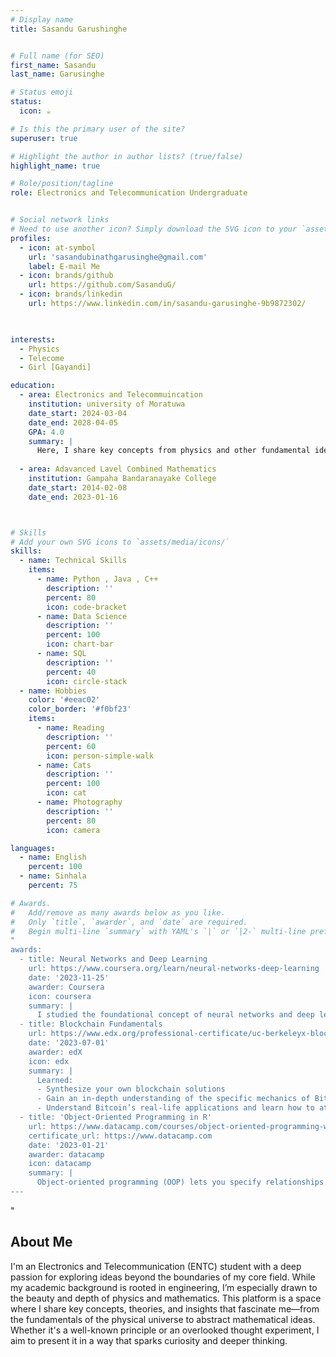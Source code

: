 ```yaml
---
# Display name
title: Sasandu Garushinghe 


# Full name (for SEO)
first_name: Sasandu 
last_name: Garusinghe

# Status emoji
status:
  icon: ☕️

# Is this the primary user of the site?
superuser: true

# Highlight the author in author lists? (true/false)
highlight_name: true

# Role/position/tagline
role: Electronics and Telecommunication Undergraduate


# Social network links
# Need to use another icon? Simply download the SVG icon to your `assets/media/icons/` folder.
profiles:
  - icon: at-symbol
    url: 'sasandubinathgarusinghe@gmail.com'
    label: E-mail Me
  - icon: brands/github
    url: https://github.com/SasanduG/
  - icon: brands/linkedin
    url: https://www.linkedin.com/in/sasandu-garusinghe-9b9872302/

  

interests:
  - Physics
  - Telecome
  - Girl [Gayandi]

education:
  - area: Electronics and Telecommuincation
    institution: university of Moratuwa
    date_start: 2024-03-04
    date_end: 2028-04-05
    GPA: 4.0
    summary: |
      Here, I share key concepts from physics and other fundamental ideas that shape our understanding of the universe.
  
  - area: Adavanced Lavel Combined Mathematics
    institution: Gampaha Bandaranayake College
    date_start: 2014-02-08
    date_end: 2023-01-16



# Skills
# Add your own SVG icons to `assets/media/icons/`
skills:
  - name: Technical Skills
    items:
      - name: Python , Java , C++
        description: ''
        percent: 80
        icon: code-bracket
      - name: Data Science
        description: ''
        percent: 100
        icon: chart-bar
      - name: SQL
        description: ''
        percent: 40
        icon: circle-stack
  - name: Hobbies
    color: '#eeac02'
    color_border: '#f0bf23'
    items:
      - name: Reading
        description: ''
        percent: 60
        icon: person-simple-walk
      - name: Cats
        description: ''
        percent: 100
        icon: cat
      - name: Photography
        description: ''
        percent: 80
        icon: camera

languages:
  - name: English
    percent: 100
  - name: Sinhala
    percent: 75

# Awards.
#   Add/remove as many awards below as you like.
#   Only `title`, `awarder`, and `date` are required.
#   Begin multi-line `summary` with YAML's `|` or `|2-` multi-line prefix and indent 2 spaces below.
"
awards:
  - title: Neural Networks and Deep Learning
    url: https://www.coursera.org/learn/neural-networks-deep-learning
    date: '2023-11-25'
    awarder: Coursera
    icon: coursera
    summary: |
      I studied the foundational concept of neural networks and deep learning. By the end, I was familiar with the significant technological trends driving the rise of deep learning; build, train, and apply fully connected deep neural networks; implement efficient (vectorized) neural networks; identify key parameters in a neural network’s architecture; and apply deep learning to your own applications.
  - title: Blockchain Fundamentals
    url: https://www.edx.org/professional-certificate/uc-berkeleyx-blockchain-fundamentals
    date: '2023-07-01'
    awarder: edX
    icon: edx
    summary: |
      Learned:
      - Synthesize your own blockchain solutions
      - Gain an in-depth understanding of the specific mechanics of Bitcoin
      - Understand Bitcoin’s real-life applications and learn how to attack and destroy Bitcoin, Ethereum, smart contracts and Dapps, and alternatives to Bitcoin’s Proof-of-Work consensus algorithm
  - title: 'Object-Oriented Programming in R'
    url: https://www.datacamp.com/courses/object-oriented-programming-with-s3-and-r6-in-r
    certificate_url: https://www.datacamp.com
    date: '2023-01-21'
    awarder: datacamp
    icon: datacamp
    summary: |
      Object-oriented programming (OOP) lets you specify relationships between functions and the objects that they can act on, helping you manage complexity in your code. This is an intermediate level course, providing an introduction to OOP, using the S3 and R6 systems. S3 is a great day-to-day R programming tool that simplifies some of the functions that you write. R6 is especially useful for industry-specific analyses, working with web APIs, and building GUIs.
---
```

"
## About Me

I'm an Electronics and Telecommunication (ENTC) student with a deep passion for exploring ideas beyond the boundaries of my core field. While my academic background is rooted in engineering, I’m especially drawn to the beauty and depth of physics and mathematics. This platform is a space where I share key concepts, theories, and insights that fascinate me—from the fundamentals of the physical universe to abstract mathematical ideas. Whether it's a well-known principle or an overlooked thought experiment, I aim to present it in a way that sparks curiosity and deeper thinking.
